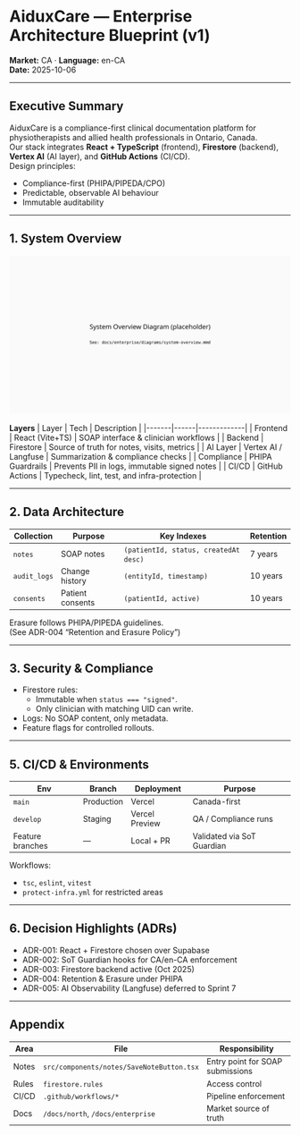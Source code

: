 # AiduxCare — Enterprise Architecture Blueprint (v1)

**Market:** CA · **Language:** en-CA  
**Date:** 2025-10-06

---

## Executive Summary
AiduxCare is a compliance-first clinical documentation platform for physiotherapists and allied health professionals in Ontario, Canada.  
Our stack integrates **React + TypeScript** (frontend), **Firestore** (backend), **Vertex AI** (AI layer), and **GitHub Actions** (CI/CD).  
Design principles:
- Compliance-first (PHIPA/PIPEDA/CPO)
- Predictable, observable AI behaviour
- Immutable auditability

---

## 1. System Overview
![System Overview](./diagrams/system-overview.svg)

**Layers**
| Layer | Tech | Description |
|-------|------|-------------|
| Frontend | React (Vite+TS) | SOAP interface & clinician workflows |
| Backend | Firestore | Source of truth for notes, visits, metrics |
| AI Layer | Vertex AI / Langfuse | Summarization & compliance checks |
| Compliance | PHIPA Guardrails | Prevents PII in logs, immutable signed notes |
| CI/CD | GitHub Actions | Typecheck, lint, test, and infra-protection |

---

## 2. Data Architecture
| Collection | Purpose | Key Indexes | Retention |
|-------------|----------|--------------|------------|
| `notes` | SOAP notes | `(patientId, status, createdAt desc)` | 7 years |
| `audit_logs` | Change history | `(entityId, timestamp)` | 10 years |
| `consents` | Patient consents | `(patientId, active)` | 10 years |

Erasure follows PHIPA/PIPEDA guidelines.  
(See ADR-004 “Retention and Erasure Policy”)

---

## 3. Security & Compliance
- Firestore rules:  
  - Immutable when `status === "signed"`.
  - Only clinician with matching UID can write.
- Logs: No SOAP content, only metadata.
- Feature flags for controlled rollouts.

---

## 5. CI/CD & Environments
| Env | Branch | Deployment | Purpose |
|------|---------|-------------|----------|
| `main` | Production | Vercel | Canada-first |
| `develop` | Staging | Vercel Preview | QA / Compliance runs |
| Feature branches | — | Local + PR | Validated via SoT Guardian |

Workflows:
- `tsc`, `eslint`, `vitest`
- `protect-infra.yml` for restricted areas

---

## 6. Decision Highlights (ADRs)
- ADR-001: React + Firestore chosen over Supabase
- ADR-002: SoT Guardian hooks for CA/en-CA enforcement
- ADR-003: Firestore backend active (Oct 2025)
- ADR-004: Retention & Erasure under PHIPA
- ADR-005: AI Observability (Langfuse) deferred to Sprint 7

---

## Appendix
| Area | File | Responsibility |
|-------|------|----------------|
| Notes | `src/components/notes/SaveNoteButton.tsx` | Entry point for SOAP submissions |
| Rules | `firestore.rules` | Access control |
| CI/CD | `.github/workflows/*` | Pipeline enforcement |
| Docs | `/docs/north`, `/docs/enterprise` | Market source of truth |

